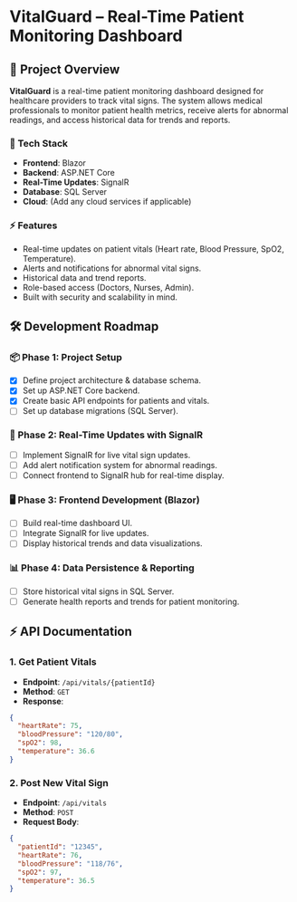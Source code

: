 # **VitalGuard** – Real-Time Patient Monitoring Dashboard

## **📖 Project Overview**
**VitalGuard** is a real-time patient monitoring dashboard designed for healthcare providers to track vital signs. The system allows medical professionals to monitor patient health metrics, receive alerts for abnormal readings, and access historical data for trends and reports.

### **🔧 Tech Stack**
- **Frontend**: Blazor
- **Backend**: ASP.NET Core
- **Real-Time Updates**: SignalR
- **Database**: SQL Server
- **Cloud**: (Add any cloud services if applicable)

### **⚡ Features**
- Real-time updates on patient vitals (Heart rate, Blood Pressure, SpO2, Temperature).
- Alerts and notifications for abnormal vital signs.
- Historical data and trend reports.
- Role-based access (Doctors, Nurses, Admin).
- Built with security and scalability in mind.

## **🛠️ Development Roadmap**

### **📦 Phase 1: Project Setup**
- [x] Define project architecture & database schema.
- [x] Set up ASP.NET Core backend.
- [x] Create basic API endpoints for patients and vitals.
- [ ] Set up database migrations (SQL Server).

### **📡 Phase 2: Real-Time Updates with SignalR**
- [ ] Implement SignalR for live vital sign updates.
- [ ] Add alert notification system for abnormal readings.
- [ ] Connect frontend to SignalR hub for real-time display.

### **🖥️ Phase 3: Frontend Development (Blazor)**
- [ ] Build real-time dashboard UI.
- [ ] Integrate SignalR for live updates.
- [ ] Display historical trends and data visualizations.

### **📊 Phase 4: Data Persistence & Reporting**
- [ ] Store historical vital signs in SQL Server.
- [ ] Generate health reports and trends for patient monitoring.

## **⚡ API Documentation**
### **1. Get Patient Vitals**
- **Endpoint**: `/api/vitals/{patientId}`
- **Method**: `GET`
- **Response**:
```json
{
  "heartRate": 75,
  "bloodPressure": "120/80",
  "spO2": 98,
  "temperature": 36.6
}
```
### **2. Post New Vital Sign**
- **Endpoint**: `/api/vitals`
- **Method**: `POST`
- **Request Body**:
```json
{
  "patientId": "12345",
  "heartRate": 76,
  "bloodPressure": "118/76",
  "spO2": 97,
  "temperature": 36.5
}
```


